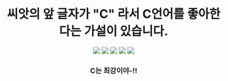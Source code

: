    <div id="main">
        <h1 style="text-align: center;">씨앗의 앞 글자가 "C" 라서 C언어를 좋아한다는 가설이 있습니다.</h1>
    </div>
    <div class="Pic-C">
        <div style="text-align: center;">
            <img src='https://ifh.cc/g/gpGO8Q.png'>
            <img src='https://ifh.cc/g/tBSCBz.png'>
            <img src='https://ifh.cc/g/gPH95c.png'>
            <img src='https://ifh.cc/g/HZJzyl.png'>
            <img src='https://ifh.cc/g/Nwnz5l.png'>
            <h3>C는 최강이야-!!</h3>
        </div>
    </div>
